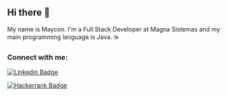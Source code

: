 ## Hi there 👋

My name is Maycon. I'm a Full Stack Developer at Magna Sistemas and my main programming language is Java. ☕

### Connect with me:

[![Linkedin Badge](https://img.shields.io/badge/LinkedIn-0077B5?style=for-the-badge&logo=linkedin&logoColor=white&link=https://www.linkedin.com/in/maycon-teixeira-de-almeida-9484a8178/)](https://www.linkedin.com/in/maycon-teixeira-de-almeida-9484a8178/)

[![Hackerrank Badge](https://img.shields.io/badge/-Hackerrank-2EC866?style=for-the-badge&logo=HackerRank&logoColor=white)](https://www.hackerrank.com/TheMykael)
